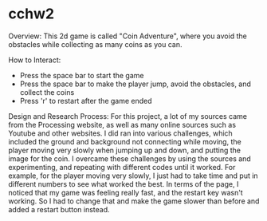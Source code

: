 # cchw2

Overview: This 2d game is called "Coin Adventure", where you avoid the obstacles while collecting as many coins as you can. 

How to Interact:
- Press the space bar to start the game
- Press the space bar to make the player jump, avoid the obstacles, and collect the coins
- Press 'r' to restart after the game ended

Design and Research Process: For this project, a lot of my sources came from the Processing website, as well as many online sources such as Youtube and other websites. I did ran into various challenges, which included the ground and background not connecting while moving, the player moving very slowly when jumping up and down, and putting the image for the coin. I overcame these challenges by using the sources and experimenting, and repeating with different codes until it worked. For example, for the player moving very slowly, I just had to take time and put in different numbers to see what worked the best. In terms of the page, I noticed that my game was feeling really fast, and the restart key wasn't working. So I had to change that and make the game slower than before and added a restart button instead. 

